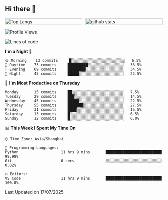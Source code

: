 ## Hi there 👋
<div style="display: flex; gap: 10px;">
  <div style="flex: 1;">
    <img alt="Top Langs" width="100%" src="https://github-readme-stats.vercel.app/api/top-langs/?username=Sierraki&layout=compact&show_icons=true&theme=onedark" />
  </div>
  <div style="flex: 1;">
    <a href="https://github.com/Sierraki/LC_Solve">
      <img alt="github stats" width="100%" src="https://github-readme-stats.vercel.app/api/pin/?username=Sierraki&repo=LC_Solve&theme=onedark&show_icons=true" />
    </a>
  </div>
</div>



<!--START_SECTION:waka-->
![Profile Views](http://img.shields.io/badge/Profile%20Views-0-blue)

![Lines of code](https://img.shields.io/badge/From%20Hello%20World%20I%27ve%20Written-1982%20lines%20of%20code-blue)

**I'm a Night 🦉** 

```text
🌞 Morning    13 commits     █░░░░░░░░░░░░░░░░░░░░░░░░   6.5% 
🌆 Daytime    73 commits     █████████░░░░░░░░░░░░░░░░   36.5% 
🌃 Evening    69 commits     ████████░░░░░░░░░░░░░░░░░   34.5% 
🌙 Night      45 commits     █████░░░░░░░░░░░░░░░░░░░░   22.5%

```
📅 **I'm Most Productive on Thursday** 

```text
Monday       15 commits     ██░░░░░░░░░░░░░░░░░░░░░░░   7.5% 
Tuesday      29 commits     ███░░░░░░░░░░░░░░░░░░░░░░   14.5% 
Wednesday    45 commits     █████░░░░░░░░░░░░░░░░░░░░   22.5% 
Thursday     55 commits     ███████░░░░░░░░░░░░░░░░░░   27.5% 
Friday       31 commits     ████░░░░░░░░░░░░░░░░░░░░░   15.5% 
Saturday     13 commits     █░░░░░░░░░░░░░░░░░░░░░░░░   6.5% 
Sunday       12 commits     █░░░░░░░░░░░░░░░░░░░░░░░░   6.0%

```


📊 **This Week I Spent My Time On** 

```text
⌚︎ Time Zone: Asia/Shanghai

💬 Programming Languages: 
Python                   11 hrs 9 mins       █████████████████████████   99.98% 
Git                      0 secs              ░░░░░░░░░░░░░░░░░░░░░░░░░   0.02%

🔥 Editors: 
VS Code                  11 hrs 9 mins       █████████████████████████   100.0%

```


 Last Updated on 17/07/2025
<!--END_SECTION:waka-->

